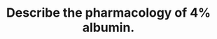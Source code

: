 ---
title: "Describe the pharmacology of 4% albumin."
entityType: SAQ
exam: PEX
college: CICM
year: 2022
sitting: A
question: 9
passRate: 41
EC_expectedDomains:
- "a description that included presentation, pharmaceutics (including correct content description and osmolality), indications, pharmacodynamics, pharmacokinetics, adverse effects, special precautions and dosing."
---